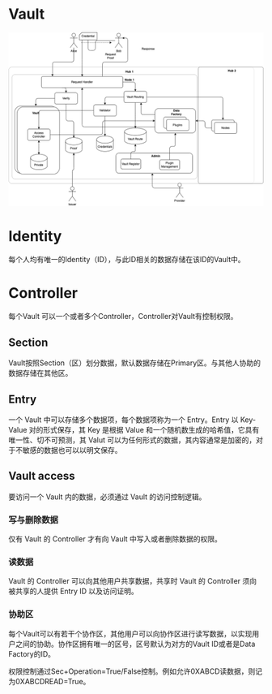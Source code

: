 # Vault

![Architecture](./images/architecture.png)

# Identity

每个人均有唯一的Identity（ID），与此ID相关的数据存储在该ID的Vault中。

# Controller 

每个Vault 可以一个或者多个Controller，Controller对Vault有控制权限。

## Section

Vault按照Section（区）划分数据，默认数据存储在Primary区。与其他人协助的数据存储在其他区。

## Entry

一个 Vault 中可以存储多个数据项，每个数据项称为一个 Entry。Entry 以 Key-Value 对的形式保存，其 Key 是根据 Value 和一个随机数生成的哈希值，它具有唯一性、切不可预测，其 Valut 可以为任何形式的数据，其内容通常是加密的，对于不敏感的数据也可以以明文保存。

## Vault access

要访问一个 Vault 内的数据，必须通过 Vault 的访问控制逻辑。

### 写与删除数据

仅有 Vault 的 Controller 才有向 Vault 中写入或者删除数据的权限。

### 读数据

Vault 的 Controller 可以向其他用户共享数据，共享时 Vault 的 Controller 须向被共享的人提供 Entry ID 以及访问证明。

### 协助区

每个Vault可以有若干个协作区，其他用户可以向协作区进行读写数据，以实现用户之间的协助。协作区拥有唯一的区号，区号默认为对方的Vault ID或者是Data Factory的ID。

权限控制通过Sec+Operation=True/False控制。例如允许0XABCD读数据，则记为0XABCDREAD=True。

